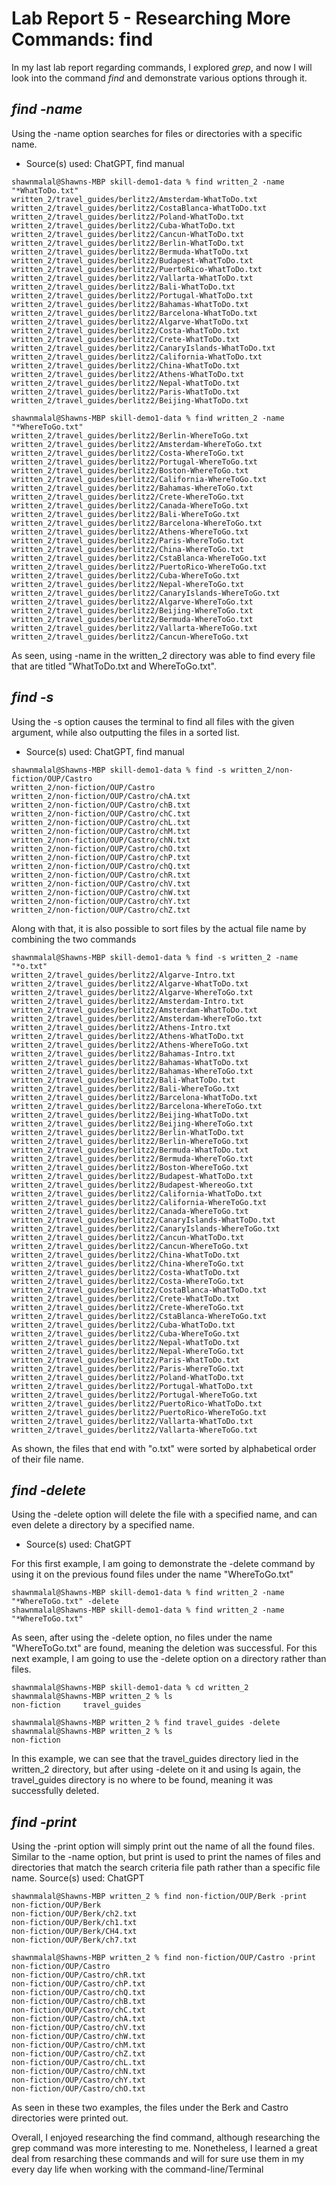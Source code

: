 # **Lab Report 5 - Researching More Commands: find**

In my last lab report regarding commands, I explored *grep*, and now I will look into the command *find* and demonstrate various options through it.

## *find -name*
Using the -name option searches for files or directories with a specific name. 
- Source(s) used: ChatGPT, find manual
```
shawnmalal@Shawns-MBP skill-demo1-data % find written_2 -name  "*WhatToDo.txt"
written_2/travel_guides/berlitz2/Amsterdam-WhatToDo.txt
written_2/travel_guides/berlitz2/CostaBlanca-WhatToDo.txt
written_2/travel_guides/berlitz2/Poland-WhatToDo.txt
written_2/travel_guides/berlitz2/Cuba-WhatToDo.txt
written_2/travel_guides/berlitz2/Cancun-WhatToDo.txt
written_2/travel_guides/berlitz2/Berlin-WhatToDo.txt
written_2/travel_guides/berlitz2/Bermuda-WhatToDo.txt
written_2/travel_guides/berlitz2/Budapest-WhatToDo.txt
written_2/travel_guides/berlitz2/PuertoRico-WhatToDo.txt
written_2/travel_guides/berlitz2/Vallarta-WhatToDo.txt
written_2/travel_guides/berlitz2/Bali-WhatToDo.txt
written_2/travel_guides/berlitz2/Portugal-WhatToDo.txt
written_2/travel_guides/berlitz2/Bahamas-WhatToDo.txt
written_2/travel_guides/berlitz2/Barcelona-WhatToDo.txt
written_2/travel_guides/berlitz2/Algarve-WhatToDo.txt
written_2/travel_guides/berlitz2/Costa-WhatToDo.txt
written_2/travel_guides/berlitz2/Crete-WhatToDo.txt
written_2/travel_guides/berlitz2/CanaryIslands-WhatToDo.txt
written_2/travel_guides/berlitz2/California-WhatToDo.txt
written_2/travel_guides/berlitz2/China-WhatToDo.txt
written_2/travel_guides/berlitz2/Athens-WhatToDo.txt
written_2/travel_guides/berlitz2/Nepal-WhatToDo.txt
written_2/travel_guides/berlitz2/Paris-WhatToDo.txt
written_2/travel_guides/berlitz2/Beijing-WhatToDo.txt
```
```
shawnmalal@Shawns-MBP skill-demo1-data % find written_2 -name  "*WhereToGo.txt"
written_2/travel_guides/berlitz2/Berlin-WhereToGo.txt
written_2/travel_guides/berlitz2/Amsterdam-WhereToGo.txt
written_2/travel_guides/berlitz2/Costa-WhereToGo.txt
written_2/travel_guides/berlitz2/Portugal-WhereToGo.txt
written_2/travel_guides/berlitz2/Boston-WhereToGo.txt
written_2/travel_guides/berlitz2/California-WhereToGo.txt
written_2/travel_guides/berlitz2/Bahamas-WhereToGo.txt
written_2/travel_guides/berlitz2/Crete-WhereToGo.txt
written_2/travel_guides/berlitz2/Canada-WhereToGo.txt
written_2/travel_guides/berlitz2/Bali-WhereToGo.txt
written_2/travel_guides/berlitz2/Barcelona-WhereToGo.txt
written_2/travel_guides/berlitz2/Athens-WhereToGo.txt
written_2/travel_guides/berlitz2/Paris-WhereToGo.txt
written_2/travel_guides/berlitz2/China-WhereToGo.txt
written_2/travel_guides/berlitz2/CstaBlanca-WhereToGo.txt
written_2/travel_guides/berlitz2/PuertoRico-WhereToGo.txt
written_2/travel_guides/berlitz2/Cuba-WhereToGo.txt
written_2/travel_guides/berlitz2/Nepal-WhereToGo.txt
written_2/travel_guides/berlitz2/CanaryIslands-WhereToGo.txt
written_2/travel_guides/berlitz2/Algarve-WhereToGo.txt
written_2/travel_guides/berlitz2/Beijing-WhereToGo.txt
written_2/travel_guides/berlitz2/Bermuda-WhereToGo.txt
written_2/travel_guides/berlitz2/Vallarta-WhereToGo.txt
written_2/travel_guides/berlitz2/Cancun-WhereToGo.txt
```
As seen, using -name in the written_2 directory was able to find every file that are titled "WhatToDo.txt and WhereToGo.txt". 

## *find -s*
Using the -s option causes the terminal to find all files with the given argument, while also outputting the files in a sorted list. 
- Source(s) used: ChatGPT, find manual

```
shawnmalal@Shawns-MBP skill-demo1-data % find -s written_2/non-fiction/OUP/Castro           
written_2/non-fiction/OUP/Castro
written_2/non-fiction/OUP/Castro/chA.txt
written_2/non-fiction/OUP/Castro/chB.txt
written_2/non-fiction/OUP/Castro/chC.txt
written_2/non-fiction/OUP/Castro/chL.txt
written_2/non-fiction/OUP/Castro/chM.txt
written_2/non-fiction/OUP/Castro/chN.txt
written_2/non-fiction/OUP/Castro/chO.txt
written_2/non-fiction/OUP/Castro/chP.txt
written_2/non-fiction/OUP/Castro/chQ.txt
written_2/non-fiction/OUP/Castro/chR.txt
written_2/non-fiction/OUP/Castro/chV.txt
written_2/non-fiction/OUP/Castro/chW.txt
written_2/non-fiction/OUP/Castro/chY.txt
written_2/non-fiction/OUP/Castro/chZ.txt
```
Along with that, it is also possible to sort files by the actual file name by combining the two commands

```
shawnmalal@Shawns-MBP skill-demo1-data % find -s written_2 -name "*o.txt" 
written_2/travel_guides/berlitz2/Algarve-Intro.txt
written_2/travel_guides/berlitz2/Algarve-WhatToDo.txt
written_2/travel_guides/berlitz2/Algarve-WhereToGo.txt
written_2/travel_guides/berlitz2/Amsterdam-Intro.txt
written_2/travel_guides/berlitz2/Amsterdam-WhatToDo.txt
written_2/travel_guides/berlitz2/Amsterdam-WhereToGo.txt
written_2/travel_guides/berlitz2/Athens-Intro.txt
written_2/travel_guides/berlitz2/Athens-WhatToDo.txt
written_2/travel_guides/berlitz2/Athens-WhereToGo.txt
written_2/travel_guides/berlitz2/Bahamas-Intro.txt
written_2/travel_guides/berlitz2/Bahamas-WhatToDo.txt
written_2/travel_guides/berlitz2/Bahamas-WhereToGo.txt
written_2/travel_guides/berlitz2/Bali-WhatToDo.txt
written_2/travel_guides/berlitz2/Bali-WhereToGo.txt
written_2/travel_guides/berlitz2/Barcelona-WhatToDo.txt
written_2/travel_guides/berlitz2/Barcelona-WhereToGo.txt
written_2/travel_guides/berlitz2/Beijing-WhatToDo.txt
written_2/travel_guides/berlitz2/Beijing-WhereToGo.txt
written_2/travel_guides/berlitz2/Berlin-WhatToDo.txt
written_2/travel_guides/berlitz2/Berlin-WhereToGo.txt
written_2/travel_guides/berlitz2/Bermuda-WhatToDo.txt
written_2/travel_guides/berlitz2/Bermuda-WhereToGo.txt
written_2/travel_guides/berlitz2/Boston-WhereToGo.txt
written_2/travel_guides/berlitz2/Budapest-WhatToDo.txt
written_2/travel_guides/berlitz2/Budapest-WhereoGo.txt
written_2/travel_guides/berlitz2/California-WhatToDo.txt
written_2/travel_guides/berlitz2/California-WhereToGo.txt
written_2/travel_guides/berlitz2/Canada-WhereToGo.txt
written_2/travel_guides/berlitz2/CanaryIslands-WhatToDo.txt
written_2/travel_guides/berlitz2/CanaryIslands-WhereToGo.txt
written_2/travel_guides/berlitz2/Cancun-WhatToDo.txt
written_2/travel_guides/berlitz2/Cancun-WhereToGo.txt
written_2/travel_guides/berlitz2/China-WhatToDo.txt
written_2/travel_guides/berlitz2/China-WhereToGo.txt
written_2/travel_guides/berlitz2/Costa-WhatToDo.txt
written_2/travel_guides/berlitz2/Costa-WhereToGo.txt
written_2/travel_guides/berlitz2/CostaBlanca-WhatToDo.txt
written_2/travel_guides/berlitz2/Crete-WhatToDo.txt
written_2/travel_guides/berlitz2/Crete-WhereToGo.txt
written_2/travel_guides/berlitz2/CstaBlanca-WhereToGo.txt
written_2/travel_guides/berlitz2/Cuba-WhatToDo.txt
written_2/travel_guides/berlitz2/Cuba-WhereToGo.txt
written_2/travel_guides/berlitz2/Nepal-WhatToDo.txt
written_2/travel_guides/berlitz2/Nepal-WhereToGo.txt
written_2/travel_guides/berlitz2/Paris-WhatToDo.txt
written_2/travel_guides/berlitz2/Paris-WhereToGo.txt
written_2/travel_guides/berlitz2/Poland-WhatToDo.txt
written_2/travel_guides/berlitz2/Portugal-WhatToDo.txt
written_2/travel_guides/berlitz2/Portugal-WhereToGo.txt
written_2/travel_guides/berlitz2/PuertoRico-WhatToDo.txt
written_2/travel_guides/berlitz2/PuertoRico-WhereToGo.txt
written_2/travel_guides/berlitz2/Vallarta-WhatToDo.txt
written_2/travel_guides/berlitz2/Vallarta-WhereToGo.txt
```

As shown, the files that end with "o.txt" were sorted by alphabetical order of their file name. 

## *find -delete*
Using the -delete option will delete the file with a specified name, and can even delete a directory by a specified name. 
- Source(s) used: ChatGPT

For this first example, I am going to demonstrate the -delete command by using it on the previous found files under  the name "WhereToGo.txt"

```
shawnmalal@Shawns-MBP skill-demo1-data % find written_2 -name  "*WhereToGo.txt" -delete
shawnmalal@Shawns-MBP skill-demo1-data % find written_2 -name  "*WhereToGo.txt"  
```
As seen, after using the -delete option, no files under the name "WhereToGo.txt" are found, meaning the deletion was successful.
For this next example, I am going to use the -delete option on a directory rather than files. 

```
shawnmalal@Shawns-MBP skill-demo1-data % cd written_2
shawnmalal@Shawns-MBP written_2 % ls
non-fiction     travel_guides

shawnmalal@Shawns-MBP written_2 % find travel_guides -delete
shawnmalal@Shawns-MBP written_2 % ls
non-fiction
```

In this example, we can see that the travel_guides directory lied in the written_2 directory, but after using -delete on it and using ls again, the travel_guides directory is no where to be found, meaning it was successfully deleted. 

## *find -print*
Using the -print option will simply print out the name of all the found files. Similar to the -name option, but print is used to print the names of files and directories that match the search criteria file path rather than a specific file name. 
Source(s) used: ChatGPT

```
shawnmalal@Shawns-MBP written_2 % find non-fiction/OUP/Berk -print
non-fiction/OUP/Berk
non-fiction/OUP/Berk/ch2.txt
non-fiction/OUP/Berk/ch1.txt
non-fiction/OUP/Berk/CH4.txt
non-fiction/OUP/Berk/ch7.txt
```
```
shawnmalal@Shawns-MBP written_2 % find non-fiction/OUP/Castro -print
non-fiction/OUP/Castro
non-fiction/OUP/Castro/chR.txt
non-fiction/OUP/Castro/chP.txt
non-fiction/OUP/Castro/chQ.txt
non-fiction/OUP/Castro/chB.txt
non-fiction/OUP/Castro/chC.txt
non-fiction/OUP/Castro/chA.txt
non-fiction/OUP/Castro/chV.txt
non-fiction/OUP/Castro/chW.txt
non-fiction/OUP/Castro/chM.txt
non-fiction/OUP/Castro/chZ.txt
non-fiction/OUP/Castro/chL.txt
non-fiction/OUP/Castro/chN.txt
non-fiction/OUP/Castro/chY.txt
non-fiction/OUP/Castro/chO.txt
```
As seen in these two examples, the files under the Berk and Castro directories were printed out. 

Overall, I enjoyed researching the find command, although researching the grep command was more interesting to me. Nonetheless, I learned a great deal from resarching these commands and will for sure use them in my every day life when working with the command-line/Terminal 


